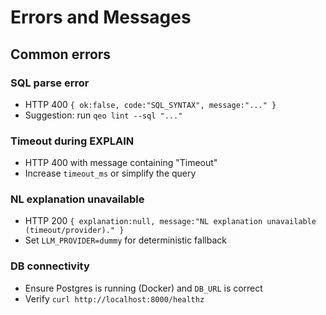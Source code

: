 # Errors and Messages

## Common errors

### SQL parse error
- HTTP 400 `{ ok:false, code:"SQL_SYNTAX", message:"..." }`
- Suggestion: run `qeo lint --sql "..."`

### Timeout during EXPLAIN
- HTTP 400 with message containing "Timeout"
- Increase `timeout_ms` or simplify the query

### NL explanation unavailable
- HTTP 200 `{ explanation:null, message:"NL explanation unavailable (timeout/provider)." }`
- Set `LLM_PROVIDER=dummy` for deterministic fallback

### DB connectivity
- Ensure Postgres is running (Docker) and `DB_URL` is correct
- Verify `curl http://localhost:8000/healthz`
